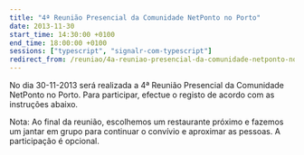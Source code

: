 ```yaml
---
title: "4ª Reunião Presencial da Comunidade NetPonto no Porto"
date: 2013-11-30
start_time: 14:30:00 +0100
end_time: 18:00:00 +0100
sessions: ["typescript", "signalr-com-typescript"]
redirect_from: /reuniao/4a-reuniao-presencial-da-comunidade-netponto-no-porto/
---
```

No dia 30-11-2013 será realizada a 4ª Reunião Presencial da Comunidade NetPonto no Porto. Para participar, efectue o registo de acordo com as instruções abaixo.

Nota: Ao final da reunião, escolhemos um restaurante próximo e fazemos um jantar em grupo para continuar o convívio e aproximar as pessoas. A participação é opcional.

